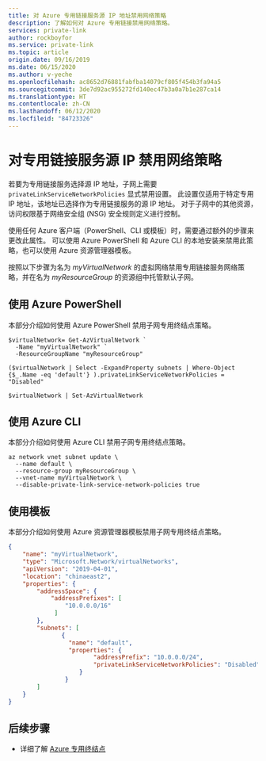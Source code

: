 ```yaml
---
title: 对 Azure 专用链接服务源 IP 地址禁用网络策略
description: 了解如何对 Azure 专用链接禁用网络策略。
services: private-link
author: rockboyfor
ms.service: private-link
ms.topic: article
origin.date: 09/16/2019
ms.date: 06/15/2020
ms.author: v-yeche
ms.openlocfilehash: ac8652d76881fabfba14079cf805f454b3fa94a5
ms.sourcegitcommit: 3de7d92ac955272fd140ec47b3a0a7b1e287ca14
ms.translationtype: HT
ms.contentlocale: zh-CN
ms.lasthandoff: 06/12/2020
ms.locfileid: "84723326"
---
```

# <a name="disable-network-policies-for-private-link-service-source-ip"></a>对专用链接服务源 IP 禁用网络策略

若要为专用链接服务选择源 IP 地址，子网上需要 `privateLinkServiceNetworkPolicies` 显式禁用设置。 此设置仅适用于特定专用 IP 地址，该地址已选择作为专用链接服务的源 IP 地址。 对于子网中的其他资源，访问权限基于网络安全组 (NSG) 安全规则定义进行控制。 

使用任何 Azure 客户端（PowerShell、CLI 或模板）时，需要通过额外的步骤来更改此属性。 可以使用 Azure PowerShell 和 Azure CLI 的本地安装来禁用此策略，也可以使用 Azure 资源管理器模板。  

<!--Not Available on the local Shell from the Azure portal, or -->

按照以下步骤为名为 *myVirtualNetwork* 的虚拟网络禁用专用链接服务网络策略，并在名为 *myResourceGroup* 的资源组中托管默认子网。 

## <a name="using-azure-powershell"></a>使用 Azure PowerShell
本部分介绍如何使用 Azure PowerShell 禁用子网专用终结点策略。

```azurepowershell
$virtualNetwork= Get-AzVirtualNetwork `
  -Name "myVirtualNetwork" ` 
  -ResourceGroupName "myResourceGroup"  

($virtualNetwork | Select -ExpandProperty subnets | Where-Object  {$_.Name -eq 'default'} ).privateLinkServiceNetworkPolicies = "Disabled"  

$virtualNetwork | Set-AzVirtualNetwork 
```
## <a name="using-azure-cli"></a>使用 Azure CLI
本部分介绍如何使用 Azure CLI 禁用子网专用终结点策略。
```azurecli
az network vnet subnet update \ 
  --name default \ 
  --resource-group myResourceGroup \ 
  --vnet-name myVirtualNetwork \ 
  --disable-private-link-service-network-policies true 
```
## <a name="using-a-template"></a>使用模板
本部分介绍如何使用 Azure 资源管理器模板禁用子网专用终结点策略。
```json
{ 
    "name": "myVirtualNetwork", 
    "type": "Microsoft.Network/virtualNetworks", 
    "apiVersion": "2019-04-01", 
    "location": "chinaeast2", 
    "properties": { 
        "addressSpace": { 
            "addressPrefixes": [ 
                "10.0.0.0/16" 
             ] 
        }, 
        "subnets": [ 
               { 
                 "name": "default", 
                 "properties": { 
                        "addressPrefix": "10.0.0.0/24", 
                        "privateLinkServiceNetworkPolicies": "Disabled" 
                    } 
                } 
        ] 
    } 
} 

```
## <a name="next-steps"></a>后续步骤
- 详细了解 [Azure 专用终结点](private-endpoint-overview.md)

<!-- Update_Description: new article about disable private link service network policy -->
<!--NEW.date: 01/06/2020-->